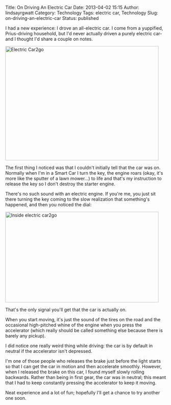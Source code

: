 Title: On Driving An Electric Car
Date: 2013-04-02 15:15
Author: lindsayrgwatt
Category: Technology
Tags: electric car, Technology
Slug: on-driving-an-electric-car
Status: published

I had a new experience: I drove an all-electric car. I come from a yuppified, Prius-driving household, but I'd never actually driven a purely electric car-and I thought I'd share a couple on notes.

<img src="{static}/images/2013/04/IMG_9744.jpg" class="photo" width="480" height="358" alt="Electric Car2go" />

The first thing I noticed was that I couldn't initially tell that the car was on. Normally when I'm in a Smart Car I turn the key, the engine roars (okay, it's more like the sputter of a lawn mower…) to life and that's my instruction to release the key so I don't destroy the starter engine.

There's no such sound with an electric engine. If you're me, you just sit there turning the key coming to the slow realization that something's happened, and then you noticed the dial:

<img src="{static}/images/2013/04/Inside-electric-car2go.jpg" class="photo" width="480" height="284" alt="Inside electric car2go" />

That's the only signal you'll get that the car is actually on.

When you start moving, it's just the sound of the tires on the road and the occasional high-pitched whine of the engine when you press the accelerator (which really should be called something else because there is barely any pickup).

I did notice one really weird thing while driving: the car is by default in neutral if the accelerator isn't depressed.

I'm one of those people who releases the brake just before the light starts so that I can get the car in motion and then accelerate smoothly. However, when I released the brake on this car, I found myself slowly rolling backwards. Rather than being in first gear, the car was in neutral; this meant that I had to keep constantly pressing the accelerator to keep it moving.

Neat experience and a lot of fun; hopefully I'll get a chance to try another one soon.
